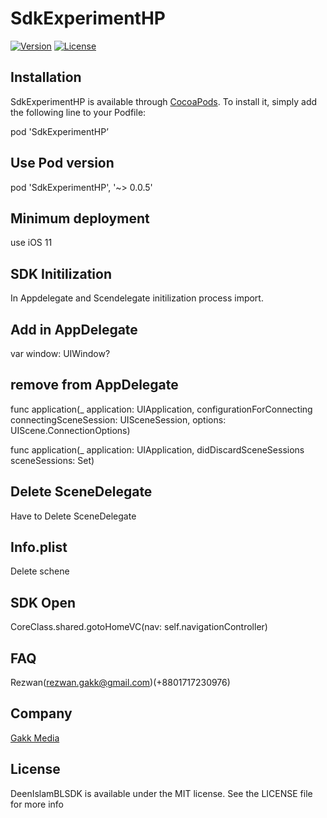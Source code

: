 # SdkExperimentHP
[![Version](https://img.shields.io/cocoapods/v/ExperimentsSDK)](https://github.com/MottalebGakk/ExperimentsSDK)
[![License](https://img.shields.io/github/license/MottalebGakk/ExperimentsSDK)]([https://github.com/MottalebGakk/ExperimentsSDK](https://github.com/MottalebGakk/ExperimentsSDK))

## Installation

SdkExperimentHP is available through [CocoaPods]([https://github.com/MottalebGakk/ExperimentsSDK). To install
it, simply add the following line to your Podfile:

pod 'SdkExperimentHP’
## Use Pod version
pod 'SdkExperimentHP', '~> 0.0.5'

## Minimum deployment
use iOS 11

## SDK Initilization 
In Appdelegate and Scendelegate initilization process
import.

## Add in AppDelegate
var window: UIWindow?

## remove from AppDelegate
func application(_ application: UIApplication, configurationForConnecting connectingSceneSession: UISceneSession, options: UIScene.ConnectionOptions)

func application(_ application: UIApplication, didDiscardSceneSessions sceneSessions: Set<UISceneSession>)

## Delete SceneDelegate
Have to Delete SceneDelegate

## Info.plist
Delete schene

## SDK Open
CoreClass.shared.gotoHomeVC(nav: self.navigationController)

## FAQ 
Rezwan(rezwan.gakk@gmail.com)(+8801717230976)

## Company

[Gakk Media](https://gakkmedia.com)

## License

DeenIslamBLSDK is available under the MIT license. See the LICENSE file for more info

